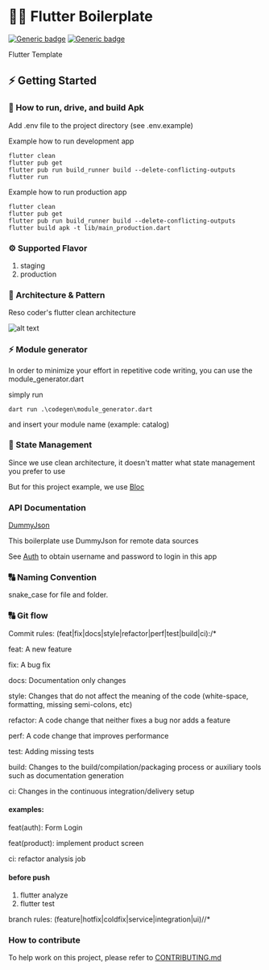 # 👨‍💻 Flutter Boilerplate
[![Generic badge](https://img.shields.io/badge/Flutter-v3.27.1-blue)](https://flutter.dev/docs)
[![Generic badge](https://img.shields.io/badge/Dart-v3.6.0-blue)](https://dart.dev/guides)

Flutter Template

## ⚡️ Getting Started

### 🚚 How to run, drive, and build Apk

Add .env file to the project directory (see .env.example)

Example how to run development app
```
flutter clean
flutter pub get
flutter pub run build_runner build --delete-conflicting-outputs
flutter run
```

Example how to run production app
```
flutter clean
flutter pub get
flutter pub run build_runner build --delete-conflicting-outputs
flutter build apk -t lib/main_production.dart
```

### ⚙️ Supported Flavor

1. staging
2. production

### 🎯 Architecture & Pattern

Reso coder's flutter clean architecture

![alt text](https://i0.wp.com/resocoder.com/wp-content/uploads/2019/08/Clean-Architecture-Flutter-Diagram.png?ssl=1)

### ⚡️ Module generator

In order to minimize your effort in repetitive code writing, you can use the module_generator.dart

simply run

```
dart run .\codegen\module_generator.dart
```

and insert your module name (example: catalog)

### 🧬️ State Management

Since we use clean architecture, it doesn't matter what state management you prefer to use  

But for this project example, we use [Bloc](https://pub.dev/packages/flutter_bloc) 

### API Documentation

[DummyJson](https://dummyjson.com/docs/)

This boilerplate use DummyJson for remote data sources  

See [Auth](https://dummyjson.com/docs/auth) to obtain username and password to login in this app

### :capital_abcd: Naming Convention

snake_case for file and folder.

### :capital_abcd: Git flow

Commit rules:
(feat|fix|docs|style|refactor|perf|test|build|ci):\/*

feat: A new feature  

fix: A bug fix  

docs: Documentation only changes  

style: Changes that do not affect the meaning of the code (white-space, formatting, missing semi-colons, etc)  

refactor: A code change that neither fixes a bug nor adds a feature  

perf: A code change that improves performance  

test: Adding missing tests  

build: Changes to the build/compilation/packaging process or auxiliary tools such as documentation generation  

ci: Changes in the continuous integration/delivery setup  

  

#### examples:  

feat(auth): Form Login  

feat(product): implement product screen  

ci: refactor analysis job 


#### before push
1. flutter analyze
2. flutter test

branch rules:
(feature|hotfix|coldfix|service|integration|ui)\/\/*

### How to contribute

To help work on this project, please refer to [CONTRIBUTING.md](CONTRIBUTING.md)
